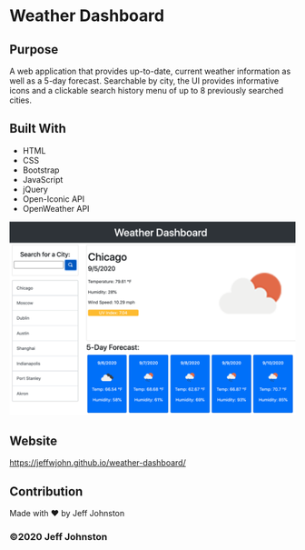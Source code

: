 # Weather Dashboard

## Purpose
A web application that provides up-to-date, current weather information as well as a 5-day forecast. Searchable by city, the UI provides informative icons and a clickable search history menu of up to 8 previously searched cities. 

## Built With
* HTML
* CSS
* Bootstrap
* JavaScript
* jQuery
* Open-Iconic API
* OpenWeather API


![Screenshot](assets/images/screenshot.png)

## Website
https://jeffwjohn.github.io/weather-dashboard/

## Contribution
Made with ❤️ by Jeff Johnston

### ©️2020 Jeff Johnston